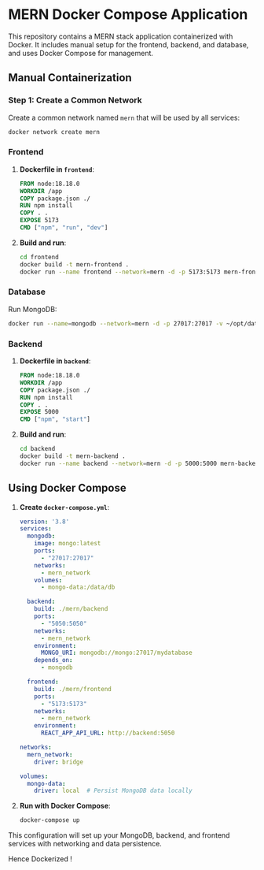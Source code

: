 # MERN Docker Compose Application

This repository contains a MERN stack application containerized with Docker. It includes manual setup for the frontend, backend, and database, and uses Docker Compose for management.

## Manual Containerization

### Step 1: Create a Common Network

Create a common network named `mern` that will be used by all services:

```bash
docker network create mern
```

### Frontend

1. **Dockerfile in `frontend`**:
    ```dockerfile
    FROM node:18.18.0
    WORKDIR /app
    COPY package.json ./
    RUN npm install
    COPY . .
    EXPOSE 5173
    CMD ["npm", "run", "dev"]
    ```

2. **Build and run**:
    ```bash
    cd frontend
    docker build -t mern-frontend .
    docker run --name frontend --network=mern -d -p 5173:5173 mern-frontend
    ```

### Database

Run MongoDB:
```bash
docker run --name=mongodb --network=mern -d -p 27017:27017 -v ~/opt/data:/data/db mongo:latest
```
    

### Backend

1. **Dockerfile in `backend`**:
    ```dockerfile
    FROM node:18.18.0
    WORKDIR /app
    COPY package.json ./
    RUN npm install
    COPY . .
    EXPOSE 5000
    CMD ["npm", "start"]
    ```

2. **Build and run**:
    ```bash
    cd backend
    docker build -t mern-backend .
    docker run --name backend --network=mern -d -p 5000:5000 mern-backend
    ```

## Using Docker Compose

1. **Create `docker-compose.yml`**:
    ```yaml
    version: '3.8'
    services:
      mongodb:
        image: mongo:latest  
        ports:
          - "27017:27017"  
        networks:
          - mern_network
        volumes:
          - mongo-data:/data/db  

      backend:
        build: ./mern/backend
        ports:
          - "5050:5050" 
        networks:
          - mern_network
        environment:
          MONGO_URI: mongodb://mongo:27017/mydatabase  
        depends_on:
          - mongodb

      frontend:
        build: ./mern/frontend
        ports:
          - "5173:5173"  
        networks:
          - mern_network
        environment:
          REACT_APP_API_URL: http://backend:5050 

    networks:
      mern_network:
        driver: bridge 

    volumes:
      mongo-data:
        driver: local  # Persist MongoDB data locally
    ```

2. **Run with Docker Compose**:
    ```bash
    docker-compose up
    ```

This configuration will set up your MongoDB, backend, and frontend services with networking and data persistence.

Hence Dockerized !
